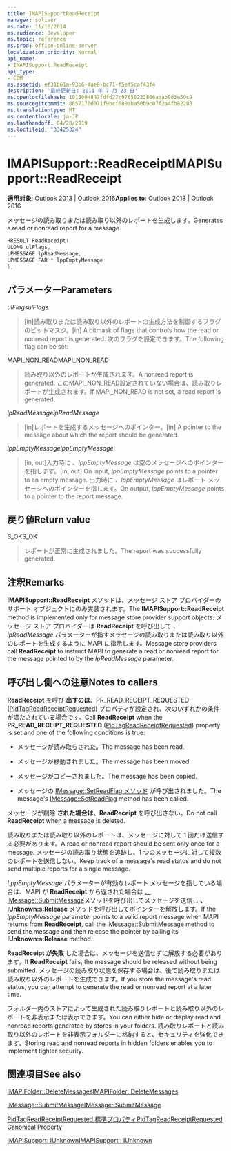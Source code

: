 ```yaml
---
title: IMAPISupportReadReceipt
manager: soliver
ms.date: 11/16/2014
ms.audience: Developer
ms.topic: reference
ms.prod: office-online-server
localization_priority: Normal
api_name:
- IMAPISupport.ReadReceipt
api_type:
- COM
ms.assetid: ef31b61a-93b6-4ae8-bc71-f5ef5caf43f4
description: '最終更新日: 2011 年 7 月 23 日'
ms.openlocfilehash: 1915004847fdfd27c97656223866aaab9d3e59c9
ms.sourcegitcommit: 8657170d071f9bcf680aba50b9c07f2a4fb82283
ms.translationtype: MT
ms.contentlocale: ja-JP
ms.lasthandoff: 04/28/2019
ms.locfileid: "33425324"
---
```

# <a name="imapisupportreadreceipt"></a><span data-ttu-id="3b7ca-103">IMAPISupport::ReadReceipt</span><span class="sxs-lookup"><span data-stu-id="3b7ca-103">IMAPISupport::ReadReceipt</span></span>

  
  
<span data-ttu-id="3b7ca-104">**適用対象**: Outlook 2013 | Outlook 2016</span><span class="sxs-lookup"><span data-stu-id="3b7ca-104">**Applies to**: Outlook 2013 | Outlook 2016</span></span> 
  
<span data-ttu-id="3b7ca-105">メッセージの読み取りまたは読み取り以外のレポートを生成します。</span><span class="sxs-lookup"><span data-stu-id="3b7ca-105">Generates a read or nonread report for a message.</span></span>
  
```cpp
HRESULT ReadReceipt(
ULONG ulFlags,
LPMESSAGE lpReadMessage,
LPMESSAGE FAR * lppEmptyMessage
);
```

## <a name="parameters"></a><span data-ttu-id="3b7ca-106">パラメーター</span><span class="sxs-lookup"><span data-stu-id="3b7ca-106">Parameters</span></span>

 <span data-ttu-id="3b7ca-107">_ulFlags_</span><span class="sxs-lookup"><span data-stu-id="3b7ca-107">_ulFlags_</span></span>
  
> <span data-ttu-id="3b7ca-108">[in]読み取りまたは読み取り以外のレポートの生成方法を制御するフラグのビットマスク。</span><span class="sxs-lookup"><span data-stu-id="3b7ca-108">[in] A bitmask of flags that controls how the read or nonread report is generated.</span></span> <span data-ttu-id="3b7ca-109">次のフラグを設定できます。</span><span class="sxs-lookup"><span data-stu-id="3b7ca-109">The following flag can be set:</span></span>
    
<span data-ttu-id="3b7ca-110">MAPI_NON_READ</span><span class="sxs-lookup"><span data-stu-id="3b7ca-110">MAPI_NON_READ</span></span> 
  
> <span data-ttu-id="3b7ca-111">読み取り以外のレポートが生成されます。</span><span class="sxs-lookup"><span data-stu-id="3b7ca-111">A nonread report is generated.</span></span> <span data-ttu-id="3b7ca-112">このMAPI_NON_READ設定されていない場合は、読み取りレポートが生成されます。</span><span class="sxs-lookup"><span data-stu-id="3b7ca-112">If MAPI_NON_READ is not set, a read report is generated.</span></span>
    
 <span data-ttu-id="3b7ca-113">_lpReadMessage_</span><span class="sxs-lookup"><span data-stu-id="3b7ca-113">_lpReadMessage_</span></span>
  
> <span data-ttu-id="3b7ca-114">[in]レポートを生成するメッセージへのポインター。</span><span class="sxs-lookup"><span data-stu-id="3b7ca-114">[in] A pointer to the message about which the report should be generated.</span></span>
    
 <span data-ttu-id="3b7ca-115">_lppEmptyMessage_</span><span class="sxs-lookup"><span data-stu-id="3b7ca-115">_lppEmptyMessage_</span></span>
  
> <span data-ttu-id="3b7ca-116">[in, out]入力時に  _、lppEmptyMessage_ は空のメッセージへのポインターを指します。</span><span class="sxs-lookup"><span data-stu-id="3b7ca-116">[in, out] On input,  _lppEmptyMessage_ points to a pointer to an empty message.</span></span> <span data-ttu-id="3b7ca-117">出力時に  _、lppEmptyMessage_ はレポート メッセージへのポインターを指します。</span><span class="sxs-lookup"><span data-stu-id="3b7ca-117">On output,  _lppEmptyMessage_ points to a pointer to the report message.</span></span> 
    
## <a name="return-value"></a><span data-ttu-id="3b7ca-118">戻り値</span><span class="sxs-lookup"><span data-stu-id="3b7ca-118">Return value</span></span>

<span data-ttu-id="3b7ca-119">S_OK</span><span class="sxs-lookup"><span data-stu-id="3b7ca-119">S_OK</span></span> 
  
> <span data-ttu-id="3b7ca-120">レポートが正常に生成されました。</span><span class="sxs-lookup"><span data-stu-id="3b7ca-120">The report was successfully generated.</span></span>
    
## <a name="remarks"></a><span data-ttu-id="3b7ca-121">注釈</span><span class="sxs-lookup"><span data-stu-id="3b7ca-121">Remarks</span></span>

<span data-ttu-id="3b7ca-122">**IMAPISupport::ReadReceipt** メソッドは、メッセージ ストア プロバイダーのサポート オブジェクトにのみ実装されます。</span><span class="sxs-lookup"><span data-stu-id="3b7ca-122">The **IMAPISupport::ReadReceipt** method is implemented only for message store provider support objects.</span></span> <span data-ttu-id="3b7ca-123">メッセージ ストア プロバイダーは **ReadReceipt** を呼び出して  _、lpReadMessage_ パラメーターが指すメッセージの読み取りまたは読み取り以外のレポートを生成するように MAPI に指示します。</span><span class="sxs-lookup"><span data-stu-id="3b7ca-123">Message store providers call **ReadReceipt** to instruct MAPI to generate a read or nonread report for the message pointed to by the  _lpReadMessage_ parameter.</span></span> 
  
## <a name="notes-to-callers"></a><span data-ttu-id="3b7ca-124">呼び出し側への注意</span><span class="sxs-lookup"><span data-stu-id="3b7ca-124">Notes to callers</span></span>

<span data-ttu-id="3b7ca-125">**ReadReceipt** を呼び **出すのは**、PR_READ_RECEIPT_REQUESTED ([PidTagReadReceiptRequested](pidtagreadreceiptrequested-canonical-property.md)) プロパティが設定され、次のいずれかの条件が満たされている場合です。</span><span class="sxs-lookup"><span data-stu-id="3b7ca-125">Call **ReadReceipt** when the **PR_READ_RECEIPT_REQUESTED** ([PidTagReadReceiptRequested](pidtagreadreceiptrequested-canonical-property.md)) property is set and one of the following conditions is true:</span></span>
  
- <span data-ttu-id="3b7ca-126">メッセージが読み取らされた。</span><span class="sxs-lookup"><span data-stu-id="3b7ca-126">The message has been read.</span></span>
    
- <span data-ttu-id="3b7ca-127">メッセージが移動されました。</span><span class="sxs-lookup"><span data-stu-id="3b7ca-127">The message has been moved.</span></span>
    
- <span data-ttu-id="3b7ca-128">メッセージがコピーされました。</span><span class="sxs-lookup"><span data-stu-id="3b7ca-128">The message has been copied.</span></span>
    
- <span data-ttu-id="3b7ca-129">メッセージの [IMessage::SetReadFlag メソッド](imessage-setreadflag.md) が呼び出されました。</span><span class="sxs-lookup"><span data-stu-id="3b7ca-129">The message's [IMessage::SetReadFlag](imessage-setreadflag.md) method has been called.</span></span> 
    
<span data-ttu-id="3b7ca-130">メッセージが削除 **された場合は、ReadReceipt** を呼び出さない。</span><span class="sxs-lookup"><span data-stu-id="3b7ca-130">Do not call **ReadReceipt** when a message is deleted.</span></span> 
  
<span data-ttu-id="3b7ca-131">読み取りまたは読み取り以外のレポートは、メッセージに対して 1 回だけ送信する必要があります。</span><span class="sxs-lookup"><span data-stu-id="3b7ca-131">A read or nonread report should be sent only once for a message.</span></span> <span data-ttu-id="3b7ca-132">メッセージの読み取り状態を追跡し、1 つのメッセージに対して複数のレポートを送信しない。</span><span class="sxs-lookup"><span data-stu-id="3b7ca-132">Keep track of a message's read status and do not send multiple reports for a single message.</span></span>
  
<span data-ttu-id="3b7ca-133">_LppEmptyMessage_ パラメーターが有効なレポート メッセージを指している場合は、MAPI が **ReadReceipt** から返された場合は [、IMessage::SubmitMessage](imessage-submitmessage.md)メソッドを呼び出してメッセージを送信し **、IUnknown:s:Release** メソッドを呼び出してポインターを解放します。</span><span class="sxs-lookup"><span data-stu-id="3b7ca-133">If the  _lppEmptyMessage_ parameter points to a valid report message when MAPI returns from **ReadReceipt**, call the [IMessage::SubmitMessage](imessage-submitmessage.md) method to send the message and then release the pointer by calling its **IUnknown:s:Release** method.</span></span> 
  
<span data-ttu-id="3b7ca-134">**ReadReceipt が失敗** した場合は、メッセージを送信せずに解放する必要があります。</span><span class="sxs-lookup"><span data-stu-id="3b7ca-134">If **ReadReceipt** fails, the message should be released without being submitted.</span></span> <span data-ttu-id="3b7ca-135">メッセージの読み取り状態を保存する場合は、後で読み取りまたは読み取り以外のレポートを生成できます。</span><span class="sxs-lookup"><span data-stu-id="3b7ca-135">If you store the message's read status, you can attempt to generate the read or nonread report at a later time.</span></span> 
  
<span data-ttu-id="3b7ca-136">フォルダー内のストアによって生成された読み取りレポートと読み取り以外のレポートを非表示または表示できます。</span><span class="sxs-lookup"><span data-stu-id="3b7ca-136">You can either hide or display read and nonread reports generated by stores in your folders.</span></span> <span data-ttu-id="3b7ca-137">読み取りレポートと読み取り以外のレポートを非表示フォルダーに格納すると、セキュリティを強化できます。</span><span class="sxs-lookup"><span data-stu-id="3b7ca-137">Storing read and nonread reports in hidden folders enables you to implement tighter security.</span></span>
  
## <a name="see-also"></a><span data-ttu-id="3b7ca-138">関連項目</span><span class="sxs-lookup"><span data-stu-id="3b7ca-138">See also</span></span>



[<span data-ttu-id="3b7ca-139">IMAPIFolder::DeleteMessages</span><span class="sxs-lookup"><span data-stu-id="3b7ca-139">IMAPIFolder::DeleteMessages</span></span>](imapifolder-deletemessages.md)
  
[<span data-ttu-id="3b7ca-140">IMessage::SubmitMessage</span><span class="sxs-lookup"><span data-stu-id="3b7ca-140">IMessage::SubmitMessage</span></span>](imessage-submitmessage.md)
  
[<span data-ttu-id="3b7ca-141">PidTagReadReceiptRequested 標準プロパティ</span><span class="sxs-lookup"><span data-stu-id="3b7ca-141">PidTagReadReceiptRequested Canonical Property</span></span>](pidtagreadreceiptrequested-canonical-property.md)
  
[<span data-ttu-id="3b7ca-142">IMAPISupport: IUnknown</span><span class="sxs-lookup"><span data-stu-id="3b7ca-142">IMAPISupport : IUnknown</span></span>](imapisupportiunknown.md)


